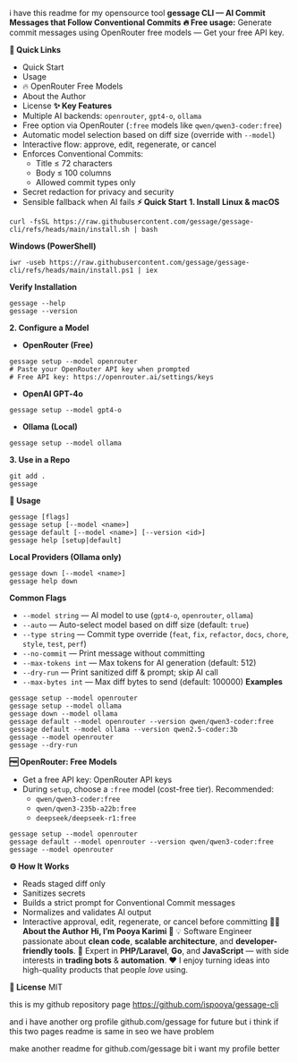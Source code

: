 i have this readme for my opensource tool 
**gessage CLI — AI Commit Messages that Follow Conventional Commits**
**🔥 Free usage:** Generate commit messages using OpenRouter free models — Get your free API key.

**🚀 Quick Links**
* Quick Start
* Usage
* 🔥 OpenRouter Free Models
* About the Author
* License
**✨ Key Features**
* Multiple AI backends: `openrouter`, `gpt4-o`, `ollama`
* Free option via OpenRouter (`:free` models like `qwen/qwen3-coder:free`)
* Automatic model selection based on diff size (override with `--model`)
* Interactive flow: approve, edit, regenerate, or cancel
* Enforces Conventional Commits:
   * Title ≤ 72 characters
   * Body ≤ 100 columns
   * Allowed commit types only
* Secret redaction for privacy and security
* Sensible fallback when AI fails
**⚡ Quick Start**
**1. Install**
**Linux & macOS**

```
curl -fsSL https://raw.githubusercontent.com/gessage/gessage-cli/refs/heads/main/install.sh | bash
```

**Windows (PowerShell)**

```
iwr -useb https://raw.githubusercontent.com/gessage/gessage-cli/refs/heads/main/install.ps1 | iex
```

**Verify Installation**

```
gessage --help
gessage --version
```

**2. Configure a Model**
* **OpenRouter (Free)**

```
gessage setup --model openrouter
# Paste your OpenRouter API key when prompted
# Free API key: https://openrouter.ai/settings/keys
```

* **OpenAI GPT‑4o**

```
gessage setup --model gpt4-o
```

* **Ollama (Local)**

```
gessage setup --model ollama
```

**3. Use in a Repo**

```
git add .
gessage
```

**📖 Usage**

```
gessage [flags]
gessage setup [--model <name>]
gessage default [--model <name>] [--version <id>]
gessage help [setup|default]
```

**Local Providers (Ollama only)**

```
gessage down [--model <name>]
gessage help down
```

**Common Flags**
* `--model string` — AI model to use (`gpt4-o`, `openrouter`, `ollama`)
* `--auto` — Auto-select model based on diff size (default: `true`)
* `--type string` — Commit type override (`feat`, `fix`, `refactor`, `docs`, `chore`, `style`, `test`, `perf`)
* `--no-commit` — Print message without committing
* `--max-tokens int` — Max tokens for AI generation (default: 512)
* `--dry-run` — Print sanitized diff & prompt; skip AI call
* `--max-bytes int` — Max diff bytes to send (default: 100000)
**Examples**

```
gessage setup --model openrouter
gessage setup --model ollama
gessage down --model ollama
gessage default --model openrouter --version qwen/qwen3-coder:free
gessage default --model ollama --version qwen2.5-coder:3b
gessage --model openrouter
gessage --dry-run
```

**🆓 OpenRouter: Free Models**
* Get a free API key: OpenRouter API keys
* During `setup`, choose a `:free` model (cost-free tier). Recommended:
   * `qwen/qwen3-coder:free`
   * `qwen/qwen3-235b-a22b:free`
   * `deepseek/deepseek-r1:free`

```
gessage setup --model openrouter
gessage default --model openrouter --version qwen/qwen3-coder:free
gessage --model openrouter
```

**⚙️ How It Works**
* Reads staged diff only
* Sanitizes secrets
* Builds a strict prompt for Conventional Commit messages
* Normalizes and validates AI output
* Interactive approval, edit, regenerate, or cancel before committing
**👨‍💻 About the Author**
**Hi, I’m Pooya Karimi 🚀**
💡 Software Engineer passionate about **clean code**, **scalable architecture**, and **developer-friendly tools**. 🔧 Expert in **PHP/Laravel**, **Go**, and **JavaScript** — with side interests in **trading bots** & **automation**. ❤️ I enjoy turning ideas into high-quality products that people *love* using.

**📄 License**
MIT

this is my github repository page https://github.com/ispooya/gessage-cli 

and i have another org profile github.com/gessage for future but i think if this two pages readme is same 
in seo we have problem 

make another readme for github.com/gessage 
bit i want my profile better
